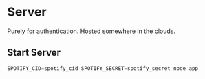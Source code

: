 # Server 
Purely for authentication. Hosted somewhere in the clouds.

## Start Server

```js
SPOTIFY_CID=spotify_cid SPOTIFY_SECRET=spotify_secret node app
```
